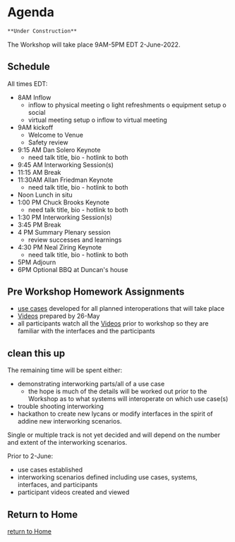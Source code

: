 # Agenda

```markdown
**Under Construction**

```

The Workshop will take place 9AM-5PM EDT 2-June-2022.

## Schedule
All times EDT:
- 8AM Inflow
   + inflow to physical meeting
      o light refreshments
      o equipment setup
      o social
   + virtual meeting setup
      o inflow to virtual meeting
- 9AM kickoff
   + Welcome to Venue
   + Safety review
- 9:15 AM Dan Solero Keynote
   + need talk title, bio - hotlink to both
- 9:45 AM  Interworking Session(s)
- 11:15 AM Break
- 11:30AM Allan Friedman Keynote
   + need talk title, bio - hotlink to both
- Noon Lunch in situ
- 1:00 PM Chuck Brooks Keynote
   + need talk title, bio - hotlink to both
- 1:30 PM Interworking Session(s)
- 3:45 PM Break
- 4 PM Summary Plenary session
   + review successes and learnings
- 4:30 PM Neal Ziring Keynote
   + need talk title, bio - hotlink to both
- 5PM Adjourn
- 6PM Optional BBQ at Duncan's house

## Pre Workshop Homework Assignments
- [use cases](./DemoUseCases/README.md) developed for all planned interoperations that will take place
- [Videos](./Videos/README.md) prepared by 26-May
- all participants watch all the [Videos](./Videos/README.md) prior to workshop so they are familiar with the interfaces and the participants


## clean this up
The remaining time will be spent either:
- demonstrating interworking parts/all of a use case
   + the hope is much of the details will be worked out prior to the Workshop as to what systems will interoperate on which use case(s)
- trouble shooting interworking
- hackathon to create new lycans or modify interfaces in the spirit of addine new interworking scenarios.



Single or multiple track is not yet decided and will depend on
the number and extent of the interworking scenarios.

Prior to 2-June:
- use cases established
- interworking scenarios defined including use cases, systems, interfaces, and participants
- participant videos created and viewed




## Return to Home
[return to Home](./index.md)
